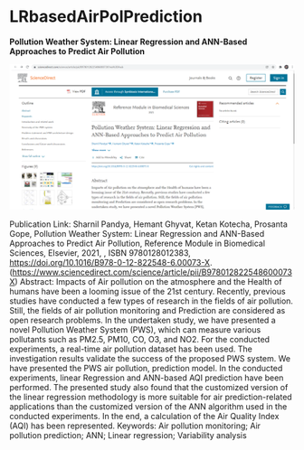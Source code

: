# LRbasedAirPolPrediction
**Pollution Weather System: Linear Regression and ANN-Based Approaches to Predict Air Pollution**

<img src="https://github.com/sharnilpandya84/LRbasedAirPolPrediction/blob/main/MultiRgressionAnalysis.png">

Publication Link:
Sharnil Pandya, Hemant Ghyvat, Ketan Kotecha, Prosanta Gope,
Pollution Weather System: Linear Regression and ANN-Based Approaches to Predict Air Pollution,
Reference Module in Biomedical Sciences,
Elsevier,
2021,
,
ISBN 9780128012383,
https://doi.org/10.1016/B978-0-12-822548-6.00073-X.
(https://www.sciencedirect.com/science/article/pii/B978012822548600073X)
Abstract: Impacts of Air pollution on the atmosphere and the Health of humans have been a looming issue of the 21st century. Recently, previous studies have conducted a few types of research in the fields of air pollution. Still, the fields of air pollution monitoring and Prediction are considered as open research problems. In the undertaken study, we have presented a novel Pollution Weather System (PWS), which can measure various pollutants such as PM2.5, PM10, CO, O3, and NO2. For the conducted experiments, a real-time air pollution dataset has been used. The investigation results validate the success of the proposed PWS system. We have presented the PWS air pollution, prediction model. In the conducted experiments, linear Regression and ANN-based AQI prediction have been performed. The presented study also found that the customized version of the linear regression methodology is more suitable for air prediction-related applications than the customized version of the ANN algorithm used in the conducted experiments. In the end, a calculation of the Air Quality Index (AQI) has been represented.
Keywords: Air pollution monitoring; Air pollution prediction; ANN; Linear regression; Variability analysis
